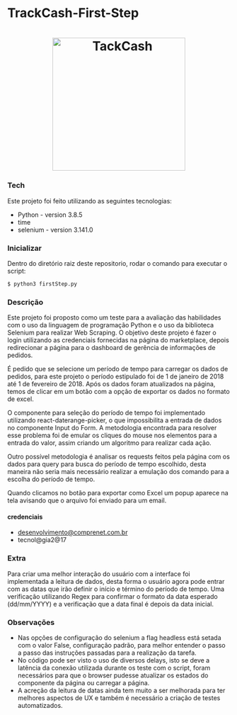 # TrackCash-First-Step

<h1 align="center">
  <img alt="TackCash" title="TackCash" src="https://trackcash.com.br/wp-content/uploads/2020/05/logo-trackcash-light.svg" width="300px" />
</h1>

### Tech

Este projeto foi feito utilizando as seguintes tecnologias:

* Python - version 3.8.5
* time
* selenium - version 3.141.0

### Inicializar

Dentro do diretório raiz deste repositorio, rodar o comando para executar o script:

```sh
$ python3 firstStep.py
```

### Descrição

Este projeto foi proposto como um teste para a avaliação das habilidades com o uso da linguagem de programação Python e o uso da biblioteca Selenium para realizar Web Scraping. O objetivo deste projeto é fazer o login utilizando as credenciais fornecidas na página do marketplace, depois redirecionar a página para o dashboard de gerência de informações de pedidos.

É pedido que se selecione um período de tempo para carregar os dados de pedidos, para este projeto o período estipulado foi de 1 de janeiro de 2018 até 1 de fevereiro de 2018. Após os dados foram atualizados na página, temos de clicar em um botão com a opção de exportar os dados no formato de excel.

O componente para seleção do período de tempo foi implementado utilizando react-daterange-picker, o que impossibilita a entrada de dados no componente Input do Form. A metodologia encontrada para resolver esse problema foi de emular os cliques do mouse nos elementos para a entrada do valor, assim criando um algoritmo para realizar cada ação.

Outro possível metodologia é analisar os requests feitos pela página com os dados para query para busca do período de tempo escolhido, desta maneira não seria mais necessário realizar a emulação dos comando para a escolha do período de tempo.

Quando clicamos no botão para exportar como Excel um popup aparece na tela avisando que o arquivo foi enviado para um email.

#### credenciais

* desenvolvimento@comprenet.com.br
* tecnol@gia2@17

### Extra

Para criar uma melhor interação do usuário com a interface foi implementada a leitura de dados, desta forma o usuário agora pode entrar com as datas que irão definir o início e término do período de tempo. Uma verificação utilizando Regex para confirmar o formato da data esperado (dd/mm/YYYY) e a verificação que a data final é depois da data inicial.

### Observações

* Nas opções de configuração do selenium a flag headless está  setada com o valor False, configuração padrão, para melhor entender o passo a passo das instruções passadas para a realização da tarefa.
* No código pode ser visto o uso de diversos delays, isto se deve a latência da conexão utilizada durante os teste com o script, foram necessários para que o browser pudesse atualizar os estados do componente da página ou carregar a página.
* A acreção da leitura de datas ainda tem muito a ser melhorada para ter melhores aspectos de UX e também é necessário a criação de testes automatizados.


